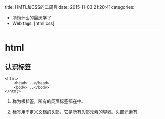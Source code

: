 title: HMTL和CSS的二周目
date: 2015-11-03 21:20:41
categories: 
- 凊筠什么的最厌学了
- Web
tags: [html,css]
---

# html

## 认识标签

```
<html>
    <head>...</head>
    <body>...</body>
</html>
```

1. <html> </html>称为根标签，所有的网页标签都在<html></html>中。
<!-- more -->     
2. <head>标签用于定义文档的头部，它是所有头部元素的容器。头部元素有<title>、<script>、<style>、<link>、<meta>等标签，头部标签在下一小节中会有详细介绍。
        
3. 在`<body>`和`</body>`标签之间的内容是网页的主要内容，如`<h1>`、`<p>`、`<a>`、`<img>`等网页内容标签，在这里的标签中的内容会在浏览器中显示出来。

###  head

```
<head>
    <title>...</title>
    <meta>
    <link>
    <style>...</style>
    <script>...</script>
</head>
```
- title: 网页的标题信息，它会出现在浏览器的标题栏中
- meta:
- link
- style
- script

### body


### 常用标签

|代码|作用|
|-|-|
|`<!--注释文字 -->`|<!--注释文字 -->|
|`<p>段落文本</p>`|<p>段落文本</p>|
|`<hx>标题文本</hx>`|<h1>标题文本</h1>|
|`<em>需要强调的文本</em>`|<em>需要强调的文本</em>|
|`<strong>需要强调的文本</strong>`|<strong>需要强调的文本</strong>|
|`<span>文本</span>`|没有语义，用于设定单独样式，在head-title中设置|
|`<q>引用文本</q>`|短文本引用，解析为双引号|
|`<blockquote>引用文本</blockquote>`|长文本引用，解析为缩进|
|`<br />`|回车|
|`&nbsp;`|空格|
|`<hr />`|分割线|
|`<address>联系地址信息</address>`|可通过CSS设置样式|
|`<code>代码</code>`|代码行|
|`<pre>代码</pre>`|代码段|
|`<ul><li>`|无序列表|
|`<ol><li>`|有序列表|
|`<div>…</div>`|逻辑块|



### div

<div  id="版块名称">…</div>

### table


```
<table>
  <table summary="本表格记录2012年到2013年库存记录，记录包括U盘和耳机库存量">
  <caption>2012年到2013年库存记录</caption>
  <tr>
    <th>产品名称 </th>
    <th>品牌 </th>
    <th>库存量（个） </th>
    <th>入库时间 </th>
  </tr>
  <tr>
    <td>耳机 </td>
    <td>联想 </td>
    <td>500</td>
    <td>2013-1-2</td>
  </tr>
  <tr>
    <td>U盘 </td>
    <td>金士顿 </td>
    <td>120</td>
    <td>2013-8-10</td>
  </tr>
  <tr>
    <td>U盘 </td>
    <td>爱国者 </td>
    <td>133</td>
    <td>2013-3-25</td>
  </tr>
</table>
```

        1、<table>…</table>：整个表格以<table>标记开始、</table>标记结束。
        
        2、<tbody>…</tbody>：当表格内容非常多时，表格会下载一点显示一点，但如果加上<tbody>标签后，这个表格就要等表格内容全部下载完才会显示。如右侧代码编辑器中的代码。
        
        3、<tr>…</tr>：表格的一行，所以有几对tr 表格就有几行。
        
        4、<td>…</td>：表格的一个单元格，一行中包含几对<td>...</td>，说明一行中就有几列。
        
        5、<th>…</th>：表格的头部的一个单元格，表格表头。
        
        6、表格中列的个数，取决于一行中数据单元格的个数。
        
        7、<caption>标题文本</caption>
        
        
### a标签


    <a  href="目标网址"  title="鼠标滑过显示的文本">链接显示的文本</a>
    <img src = "myimage.gif" alt = "My Image" title = "My Image" />


## 与浏览者交互，表单标签

### form

    <form   method="传送方式"   action="服务器文件">



### input

<input></input>


    <form>
       <input type="text/password" name="名称" value="文本" />
    </form>

1. type：
    - 当type="text"时，输入框为文本输入框;
    - 当type="password"时, 输入框为密码输入框。

2. name：为文本框命名，以备后台程序ASP 、PHP使用。

3. value：为文本输入框设置默认值。(一般起到提示作用)

### textarea

<textarea></textarea>

        <textarea  rows="行数" cols="列数">文本</textarea>
    
1. `<textarea>`标签是成对出现的，以`<textarea>`开始，以`</textarea>`结束。

2. cols ：多行输入域的列数。

3. rows ：多行输入域的行数。

4. 在`<textarea></textarea>`标签之间可以输入默认值。

### 单选/多选框
-


    <input   type="radio/checkbox"   value="值"    name="名称"   checked="checked"/>
      
```
<form action="save.php" method="post" >
    <label>性别:</label>
    <label>男</label>
    <input type="radio" value="1"  name="gender" />
    <label>女</label>
    <input type="radio" value="2"  name="gender" />
</form>
```
        
1. type:

   - 当 type="radio" 时，控件为单选框

   - 当 type="checkbox" 时，控件为复选框

2. value：提交数据到服务器的值（后台程序PHP使用）

3. name：为控件命名，以备后台程序 ASP、PHP 使用

4. checked：当设置 checked="checked" 时，该选项被默认选中

### 下拉框

爱好：    <select>
  <option value="看书">看书</option>
  <option value="旅游">旅游</option>
  <option value="运动">运动</option>
  <option value="购物">购物</option>
</select>


```
    <select>
      <option value="看书">看书</option>
      <option value="旅游">旅游</option>
      <option value="运动">运动</option>
      <option value="购物">购物</option>
    </select>
```

### 提交与重置

    <input type="reset" value="重置"  />
    <input type="submit" value="提交"  />


### label标签

    <label for="控件id名称">

注意：标签的 for 属性中的值应当与相关控件的 id 属性值一定要相同。

    <label for="male">男</label>
    <input type="radio" name="gender" id="male" />

# CSS

## 注释
`/*注释语句*/`

## CSS样式

- 内联式CSS
    `<p style="color:red;font-size:12px">这里文字是红色。</p>`

- 嵌入式CSS
```
<style type="text/css">
span{
color:red;
}
</style>
```

- 外部式CSS
`<link href="base.css" rel="stylesheet" type="text/css" />`

优先级：内联式 > 嵌入式 > 外部式

## 选择器


选择器{
    样式;
}

- 类选择器

.类选择器名称{}

    <span class="stress">胆小如鼠</span>
    .stress{color:red;}

- ID选择器

＃ID选择器名称{}

    <span id="setGreen">公开课</span>   
    #setGreen{
       color:green;
    }
    
区别：ID选择器只能在文档中使用一次，类选择器能使用多次

- 子选择器：大于符号(>),用于选择指定标签元素的第一代子元素

    .food>li{border:1px solid red;}
    
- 包含（后代）选择器：加入空格,用于选择指定标签元素下的后辈元素

    .first  span{color:red;}

区别：子选择器仅是指它的直接后代，或者你可以理解为作用于子元素的第一代后代。而后代选择器是作用于所有子后代元素。

- 通用选择器

 *{color:red;}
 
- 伪类选择符：允许给html不存在的标签（标签的某种状态）设置样式
 
 a:hover{color:red;}
 
- 分类选择符

    h1,span{color:red;}
    
    
## 继承、层叠和特殊性

- 继承性
继承是一种规则，它允许样式不仅应用于某个特定html标签元素，而且应用于其后代。

-  特殊性
浏览器是根据权值来判断使用哪种css样式的，权值高的就使用哪种css样式。
标签的权值为1，类选择符的权值为10，ID选择符的权值最高为100。
**注意：**还有一个权值比较特殊--继承也有权值但很低，有的文献提出它只有0.1，所以可以理解为继承的权值最低。

```
p{color:red;} /*权值为1*/
p span{color:green;} /*权值为1+1=2*/
.warning{color:white;} /*权值为10*/
p span.warning{color:purple;} /*权值为1+1+10=12*/
#footer .note p{color:yellow;} /*权值为100+10+1=111*/
```

- 层叠
层叠就是在html文件中对于同一个元素可以有多个css样式存在，当有相同权重的样式存在时，会根据这些css样式的前后顺序来决定，处于最后面的css样式会被应用。

- 重要
某些特殊的情况需要为某些样式设置具有最高权值，可使用!important来解决。
**注意：**!important要在分号前输入
```
p{color:red!important;}
p{color:green;}
<p class="first">三年级时，我还是一个<span>胆小如鼠</span>的小女孩。</p>
```
将显示为红色。

## CSS格式化排版

|名称|用途|
|-|-|
|font-family|字体|
|font-size|大小|
|color|颜色|
|font-weight||
|font-style||
|text-decoration||
|text-indent|缩进|
|line-height|行间距|
|word-spacing|单词间隔|
|letter-spacing|字母间隔|

## CSS盒模型

在CSS中，html中的标签元素大体被分为三种不同的类型：块状元素、内联元素(又叫行内元素)和内联块状元素。

常用的块状元素有：

    <div>、<p>、<h1>...<h6>、<ol>、<ul>、<dl>、<table>、<address>、<blockquote> 、<form>

常用的内联元素有：

    <a>、<span>、<br>、<i>、<em>、<strong>、<label>、<q>、<var>、<cite>、<code>

常用的内联块状元素有：

    <img>、<input>

---

- 块级元素
    - 每个块级元素都从新的一行开始，并且其后的元素也另起一行。（真霸道，一个块级元素独占一行）
    - 元素的高度、宽度、行高以及顶和底边距都可设置。
    - 元素宽度在不设置的情况下，是它本身父容器的100%（和父元素的宽度一致），除非设定一个宽度。
<br />

-  内联元素/行内元素
    - 和其他元素都在一行上；
    - 元素的高度、宽度及顶部和底部边距`不可`设置；
    - 元素的宽度就是它包含的文字或图片的宽度，不可改变；
    - 块状元素也可以通过代码display:inline将元素设置为内联元素。
<br />

- 内联块状元素
    - 和其他元素都在一行上；
    - 元素的高度、宽度、行高以及顶和底边距都可设置。
    
- 盒模型
    - 块状元素都具有盒子模型的特征
    - 边框
        - border-style（边框样式）常见样式有：
        dashed（虚线）| dotted（点线）| solid（实线）。
        - border-color（边框颜色）中的颜色可设置为十六进制颜色，如:
        border-color:#888;//前面的井号不要忘掉。
        - border-width（边框宽度）中的宽度也可以设置为：
         thin | medium |             thick（但不是很常用），最常还是用象素（px）。
        - 四个方向表示为botton、top、right、left，可分别进行设置
    - 宽度和高度
    width和height指的是填充以里的内容范围，因此一个元素实际宽度（盒子的宽度）=左边界margin+左边框border+左填充padding+内容宽度+右填充+右边框+右边界。
    - 填充padding
    元素内容与边框之间是可以设置距离的，称之为“填充”
    - 边界margin
    **注意：** padding在边框里，margin在边框外。
    
## CSS布局模型 ##
布局模型与盒模型一样都是 CSS 最基本、 最核心的概念。 但布局模型是建立在盒模型基础之上，又不同于我们常说的 CSS 布局样式或 CSS 布局模板。如果说布局模型是本，那么 CSS 布局模板就是末了，是外在的表现形式。 

- 流动模型（Flow）
    - 块状元素都会在所处的包含元素内自上而下按顺序垂直延伸分布，因为在默认状态下，块状元素的宽度都为100%。实际上，块状元素都会以行的形式占据位置。
    - 内联元素都会在所处的包含元素内从左到右水平分布显示。
<br />
- 浮动模型 (Float)
float:left/right
- 层模型（Layer）
层布局模型就像是图像软件PhotoShop中非常流行的图层编辑功能一样，每个图层能够精确定位操作.
    - 绝对定位(position: absolute)
    需要设置position:absolute(表示绝对定位)，这条语句的作用将元素从文档流中拖出来，然后使用left、right、top、bottom属性相对于其最接近的一个具有定位属性的父包含块进行绝对定位。如果不存在这样的包含块，则相对于body元素，即相对于浏览器窗口。
    - 相对定位(position: relative)
    相对定位完成的过程是首先按static(float)方式生成一个元素(并且元素像层一样浮动了起来)，然后相对于以前的位置移动，移动的方向和幅度由left、right、top、bottom属性确定，偏移前的位置保留不动
    - 固定定位(position: fixed)
    与absolute定位类型类似，但它的相对移动的坐标是视图（屏幕内的网页窗口）本身。由于视图本身是固定的，它不会随浏览器窗口的滚动条滚动而变化，除非你在屏幕中移动浏览器窗口的屏幕位置，或改变浏览器窗口的显示大小，因此固定定位的元素会始终位于浏览器窗口内视图的某个位置，不会受文档流动影响，这与background-attachment:fixed;属性功能相同。
    
## CSS代码缩写

- 盒模型代码简写
    - 如果top、right、bottom、left的值相同，如下面代码：
    margin:10px 10px 10px 10px;
    可缩写为：`margin:10px;`
    - 如果top和bottom值相同、left和 right的值相同，如下面代码：
    margin:10px 20px 10px 20px;
    可缩写为：`margin:10px 20px;`
    - 如果left和right的值相同，如下面代码：
    margin:10px 20px 30px 20px;
    可缩写为：`margin:10px 20px 30px;`
- 颜色值缩写
关于颜色的css样式也是可以缩写的，当你设置的颜色是16进制的色彩值时，如果每两位的值相同，可以缩写一半。
- 字体缩写

```
        body{
            font:italic  small-caps  bold  12px/1.5em  "宋体",sans-serif;
        }
```

**注意：**
1. 使用这一简写方式你至少要指定 font-size 和 font-family 属性，其他的属性(如 font-weight、font-style、font-varient、line-height)如未指定将自动使用默认值。
2. 在缩写时 font-size 与 line-height 中间要加入“/”斜扛。

## 颜色值
- 英文命令颜色
- RGB颜色
- 十六进制颜色

##长度值
-像素px
-em即font-size值
-百分比

## css样式设置技巧
-  水平居中设置-行内元素
如果被设置元素为文本、图片等行内元素时，水平居中是通过给父元素设置 text-align:center 来实现的。
- 水平居中设置-定宽块状元素
满足定宽和块状两个条件的元素是可以通过设置“左右margin”值为“auto”来实现居中的。

```
    <style>
    div{
        border:1px solid red;/*为了显示居中效果明显为 div 设置了边框*/
        
        width:500px;/*定宽*/
        margin:20px auto;/* margin-left 与 margin-right 设置为 auto */
    }
    </style>
```

- 水平居中总结-不定宽块状元素方法
    - 加入 table 标签
        1. 为需要设置的居中的元素外面加入一个 table 标签 ( 包括 `<tbody>、<tr>、<td>`)。
        2. 为这个 table 设置“左右 margin 居中”（这个和定宽块状元素的方法一样）。
    - 设置 display:inline 方法
    改变块级元素的 display 为 inline 类型，然后使用 text-align:center 来实现居中效果
    - 设置 position:relative 和 left:50%;
    通过给父元素设置 float，然后给父元素设置 position:relative 和 left:50%，子元素设置 position:relative 和 left:-50% 来实现水平居中。

- 垂直居中-父元素高度确定的单行文本
父元素高度确定的单行文本的竖直居中的方法是通过设置父元素的 height 和 line-height 高度一致来实现的。

    height:100px;
    line-height:100px;

- 垂直居中-父元素高度确定的多行文本
    - 使用插入 table (包括tbody、tr、td)标签，同时设置 vertical-align：middle。
    - 在 chrome、firefox 及 IE8 以上的浏览器下可以设置块级元素的 display 为 table-cell，激活 vertical-align 属性，但注意 IE6、7 并不支持这个样式。
    
- 隐性改变display类型